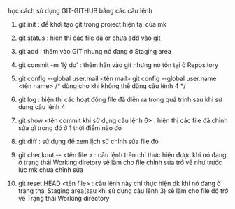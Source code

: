 học cách sử dụng GIT-GITHUB bằng các câu lệnh
   1. git init : để khởi tạo git trong project hiện tại của mk
   
   2. git status : hiện thỉ các file đã or chưa add vào git
    
   3. git add <file> : thêm vào GIT nhưng nó đang ở Staging area
    
   4. git commit -m 'lý do' : thêm hẳn vào git nhưng nó tồn tại ở Repository
    
   5. git config --global user.mail <tên mail> 
          git config --global user.name <tên name> 
          /*  dùng cho khi không thể dùng câu lệnh 4 */
          
   6. git log : hiện thỉ các hoạt động file đã diễn ra trong quá trình sau khi sử dụng câu lệnh 4
      
   7. git show <tên commit khi sử dụng câu lệnh 6> : hiện thị các file đã chỉnh sửa gì trong đó ở 1 thời điểm nào đó
   
   8. git diff : sử dụng để xem lịch sử chỉnh sửa file đó
   
   9. git checkout -- <tên file > : câu lệnh trên chỉ thực hiện được khi nó đang ở trạng thái Working diretory sẽ làm cho file chỉnh sửa trở về như trước lúc mk chưa chỉnh sửa
   
   10. git reset HEAD <tên file> : câu lệnh này chỉ thực hiện dk khi nó đang ở trạng thái Staging area(sau khi sử dụng  câu lệnh 3) sẽ làm cho file đó trở về Trạng thái Working directory
   
   
   
   
   
   
